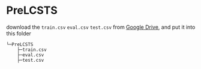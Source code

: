 # PreLCSTS

download the `train.csv` `eval.csv` `test.csv` from [Google Drive](https://drive.google.com/drive/folders/19K_fD_6EsR7PXt2De7RjFu29EGxZUJiX?usp=sharing), and put it into this folder

```
└─PreLCSTS
    ├─train.csv
    ├─eval.csv
    ├─test.csv
```